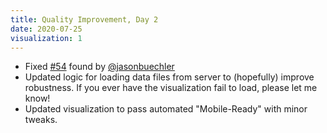 ```yaml
---
title: Quality Improvement, Day 2
date: 2020-07-25
visualization: 1
---
```


- Fixed [#54](https://github.com/wadefagen/91-DIVOC/issues/54) found by [@jasonbuechler](https://github.com/jasonbuechler)
- Updated logic for loading data files from server to (hopefully) improve robustness.  If you ever have the visualization fail to load, please let me know!
- Updated visualization to pass automated "Mobile-Ready" with minor tweaks.
